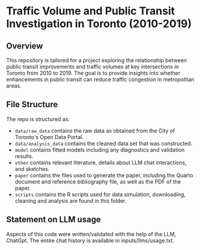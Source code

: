 # Traffic Volume and Public Transit Investigation in Toronto (2010-2019)

## Overview

This repository is tailored for a project exploring the relationship between public transit improvements and traffic volumes at key intersections in Toronto from 2010 to 2019. The goal is to provide insights into whether enhancements in public transit can reduce traffic congestion in metropolitan areas.


## File Structure

The repo is structured as:

-   `data/raw_data` contains the raw data as obtained from the City of Toronto's Open Data Portal.
-   `data/analysis_data` contains the cleaned data set that was constructed.
-   `model` contains fitted models including any diagnostics and validation results. 
-   `other` contains relevant literature, details about LLM chat interactions, and sketches.
-   `paper` contains the files used to generate the paper, including the Quarto document and reference bibliography file, as well as the PDF of the paper. 
-   `scripts` contains the R scripts used for data simulation, downloading, cleaning and analysis are found in this folder.


## Statement on LLM usage

Aspects of this code were written/validated with the help of the LLM, ChatGpt. The entire chat history is available in inputs/llms/usage.txt.
